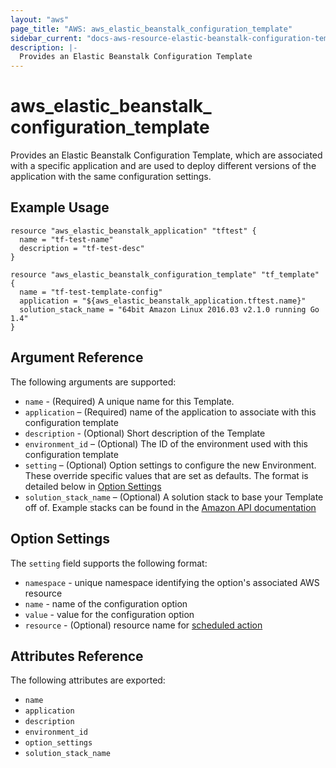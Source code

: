 ```yaml
---
layout: "aws"
page_title: "AWS: aws_elastic_beanstalk_configuration_template"
sidebar_current: "docs-aws-resource-elastic-beanstalk-configuration-template"
description: |-
  Provides an Elastic Beanstalk Configuration Template
---
```


# aws\_elastic\_beanstalk\_<wbr>configuration\_template

Provides an Elastic Beanstalk Configuration Template, which are associated with 
a specific application and are used to deploy different versions of the 
application with the same configuration settings.

## Example Usage


```
resource "aws_elastic_beanstalk_application" "tftest" {
  name = "tf-test-name"
  description = "tf-test-desc"
}

resource "aws_elastic_beanstalk_configuration_template" "tf_template" {
  name = "tf-test-template-config"
  application = "${aws_elastic_beanstalk_application.tftest.name}"
  solution_stack_name = "64bit Amazon Linux 2016.03 v2.1.0 running Go 1.4"
}
```

## Argument Reference

The following arguments are supported:

* `name` - (Required) A unique name for this Template. 
* `application` – (Required) name of the application to associate with this configuration template
* `description` - (Optional) Short description of the Template 
* `environment_id` – (Optional) The ID of the environment used with this configuration template
* `setting` – (Optional) Option settings to configure the new Environment. These
  override specific values that are set as defaults. The format is detailed
  below in [Option Settings](#option-settings)
* `solution_stack_name` – (Optional) A solution stack to base your Template 
off of. Example stacks can be found in the [Amazon API documentation][1]


## Option Settings

The `setting` field supports the following format:

* `namespace` - unique namespace identifying the option's associated AWS resource
* `name` - name of the configuration option
* `value` - value for the configuration option
* `resource` - (Optional) resource name for [scheduled action](http://docs.aws.amazon.com/elasticbeanstalk/latest/dg/command-options-general.html#command-options-general-autoscalingscheduledaction)

## Attributes Reference

The following attributes are exported:

* `name`
* `application`
* `description`
* `environment_id`
* `option_settings`
* `solution_stack_name`

[1]: http://docs.aws.amazon.com/fr_fr/elasticbeanstalk/latest/dg/concepts.platforms.html


